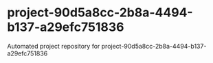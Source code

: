 # project-90d5a8cc-2b8a-4494-b137-a29efc751836
Automated project repository for project-90d5a8cc-2b8a-4494-b137-a29efc751836
